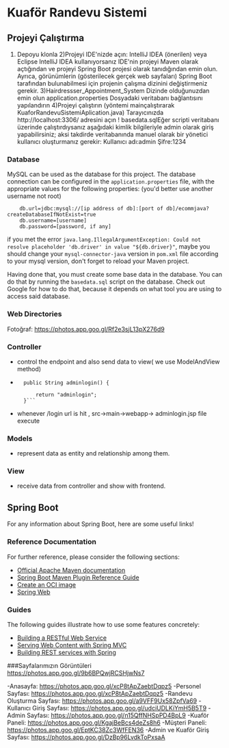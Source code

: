 # Kuaför Randevu Sistemi
## Projeyi Çalıştırma
1) Depoyu klonla
2)Projeyi IDE'nizde açın: IntelliJ IDEA (önerilen) veya Eclipse
IntelliJ IDEA kullanıyorsanız IDE'nin projeyi Maven olarak açtığından ve projeyi Spring Boot projesi olarak tanıdığından emin olun. Ayrıca, görünümlerin (gösterilecek gerçek web sayfaları) Spring Boot tarafından bulunabilmesi için projenin çalışma dizinini değiştirmeniz gerekir.
3)Hairdressser_Appointment_System Dizinde olduğunuzdan emin olun
application.properties Dosyadaki veritabanı bağlantısını yapılandırın
4)Projeyi çalıştırın (yöntemi mainçalıştırarak KuaforRandevuSistemiAplication.java)
Tarayıcınızda http://localhost:3306/ adresini açın !
basedata.sqlEğer scripti veritabanı üzerinde çalıştırdıysanız aşağıdaki kimlik bilgileriyle admin olarak giriş yapabilirsiniz; aksi takdirde veritabanında manuel olarak bir yönetici kullanıcı oluşturmanız gerekir:
Kullanıcı adı:admin
Şifre:1234



### Database

MySQL can be used as the database for this project. The database connection can be configured in the `application.properties` file, with the appropriate values for the following properties:
(you'd better use another username not root)
```properties
    db.url=jdbc:mysql://[ip address of db]:[port of db]/ecommjava?createDatabaseIfNotExist=true
    db.username=[username]
    db.password=[password, if any]
```

if you met the error `java.lang.IllegalArgumentException: Could not resolve placeholder 'db.driver' in value "${db.driver}"`, maybe you should change your `mysql-connector-java` version in `pom.xml` file according to your mysql version, don't forget to reload your Maven project.

Having done that, you must create some base data in the database. You can do that by running the `basedata.sql` script on the database. Check out Google for how to do that, because it depends on what tool you are using to access said database. 

### Web Directories
Fotoğraf: https://photos.app.goo.gl/Rf2e3sjL13pX276d9


### Controller
- control the endpoint and also send data to view( we use ModelAndView method)
- ``` @GetMapping("login")
	public String adminlogin() {
		
		return "adminlogin";
	}```
- whenever /login url is hit , src->main->webapp-> adminlogin.jsp file execute
### Models
- represent data as entity and relationship among them.

### View
- receive data from controller and show with frontend.


## Spring Boot

For any information about Spring Boot, here are some useful links!

### Reference Documentation
For further reference, please consider the following sections:

* [Official Apache Maven documentation](https://maven.apache.org/guides/index.html)
* [Spring Boot Maven Plugin Reference Guide](https://docs.spring.io/spring-boot/docs/2.6.4/maven-plugin/reference/html/)
* [Create an OCI image](https://docs.spring.io/spring-boot/docs/2.6.4/maven-plugin/reference/html/#build-image)
* [Spring Web](https://docs.spring.io/spring-boot/docs/2.6.4/reference/htmlsingle/#boot-features-developing-web-applications)

### Guides
The following guides illustrate how to use some features concretely:

* [Building a RESTful Web Service](https://spring.io/guides/gs/rest-service/)
* [Serving Web Content with Spring MVC](https://spring.io/guides/gs/serving-web-content/)
* [Building REST services with Spring](https://spring.io/guides/tutorials/bookmarks/)

###Sayfalarımızın Görüntüleri
https://photos.app.goo.gl/9b6BPQwjRCSHjwNs7
 
 -Anasayfa: https://photos.app.goo.gl/xcP8tApZaebtDqpz5
 -Personel Sayfası: https://photos.app.goo.gl/xcP8tApZaebtDqpz5
 -Randevu Oluşturma Sayfası: https://photos.app.goo.gl/a9VFF9Ux58ZpfVa69
 -Kullanıcı Giriş Sayfası: https://photos.app.goo.gl/udciUDLKiYmH5B5T9
 -Admin Sayfası: https://photos.app.goo.gl/n15QffNHSpPD4BpL9
 -Kuaför Paneli: https://photos.app.goo.gl/KgajBeBcs4deZs8h6
 -Müşteri Paneli: https://photos.app.goo.gl/EptKC38Zc3WfFEN36
 -Admin ve Kuaför Giriş Sayfası: https://photos.app.goo.gl/DzBp96LvdkToPxsaA
